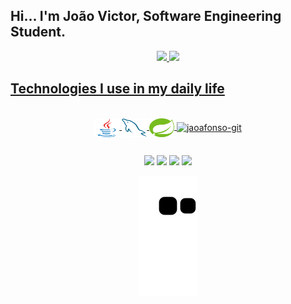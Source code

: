 ## Hi... I'm João Victor, Software Engineering Student.

<div align="center">
  <a href="https://github.com/jaoafonso">
  <img height="180em" src="https://readme-jaoafonso.vercel.app/api?username=jaoafonso&show_icons=true&theme=dark&include_all_commits=true&count_private=true"/>
  <img height="180em" src="https://readme-jaoafonso.vercel.app/api/top-langs/?username=jaoafonso&layout=compact&theme=dark"/>
</div>

## Technologies I use in my daily life

<div style="display: inline_block" align="center"><br>
  <img align="center" alt="jaoafonso-java" height="30" width="40" src="https://raw.githubusercontent.com/devicons/devicon/master/icons/java/java-original.svg">
  <img align="center" alt="jaoafonso-mysql" height="30" width="40" src="https://raw.githubusercontent.com/devicons/devicon/master/icons/mysql/mysql-original.svg">
  <img align="center" alt="jaoafonso-spring" height="30" width="40" src="https://raw.githubusercontent.com/devicons/devicon/master/icons/spring/spring-original.svg">
  <img align="center" alt="jaoafonso-git" height="30" width="40" src="https://cdn.jsdelivr.net/gh/devicons/devicon/icons/git/git-original.svg">
</div>

##

<div align="center">
  <a href="https://www.instagram.com/jaoafonsokkj/" target="_blank" rel="noopener noreferrer"><img src="https://img.shields.io/badge/-Instagram-%23E4405F?style=for-the-badge&logo=instagram&logoColor=white" target="_blank"></a>
  <a href = "mailto:devjaoafonso@gmail.com"><img src="https://img.shields.io/badge/-Gmail-%23333?style=for-the-badge&logo=gmail&logoColor=white" target="_blank"></a>
  <a href="https://www.linkedin.com/in/devjaoafonso/" target="_blank" rel="noopener noreferrer"><img src="https://img.shields.io/badge/-LinkedIn-%230077B5?style=for-the-badge&logo=linkedin&logoColor=white" target="_blank"></a>
  <a href="https://www.canva.com/design/DAFSxe9i_RY/mKt_yfOOSVXbd4JudJRhVg/view?utm_content=DAFSxe9i_RY&utm_campaign=designshare&utm_medium=link2&utm_source=s" target="_blank" rel="noopener noreferrer"><img src="https://img.shields.io/badge/CV-green?style=for-the-badge&logo=canva&logoColor=white" target="_blank"></a> 
  
  ![Snake animation](https://github.com/jaoafonso/jaoafonso/blob/output/github-contribution-grid-snake.svg)
</div>

